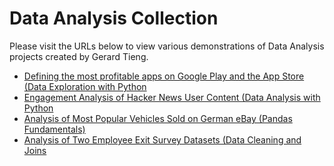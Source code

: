 # Data Analysis Collection

Please visit the URLs below to view various demonstrations of Data Analysis projects created by Gerard Tieng.

- [Defining the most profitable apps on Google Play and the App Store (Data Exploration with Python](https://github.com/gtieng/analysis_collection/blob/master/profitableapps.ipynb)
- [Engagement Analysis of Hacker News User Content (Data Analysis with Python](https://github.com/gtieng/analysis_collection/blob/master/mostcommented_hackernews.ipynb)
- [Analysis of Most Popular Vehicles Sold on German eBay (Pandas Fundamentals)](https://github.com/gtieng/analysis_collection/blob/master/ebay_analysis.ipynb)
- [Analysis of Two Employee Exit Survey Datasets (Data Cleaning and Joins](https://github.com/gtieng/analysis_collection/blob/master/exitsurvey_datajoining.ipynb)
